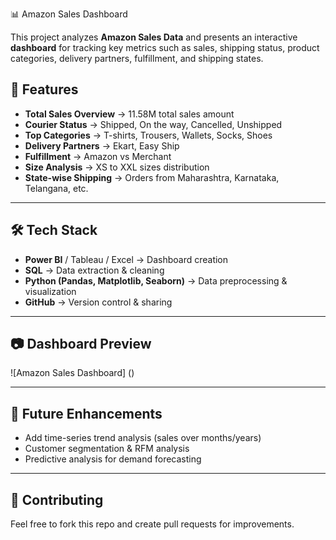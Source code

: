  📊 Amazon Sales Dashboard

This project analyzes **Amazon Sales Data** and presents an interactive **dashboard** for tracking key metrics such as sales, shipping status, product categories, delivery partners, fulfillment, and shipping states.


## 🚀 Features
- **Total Sales Overview** → 11.58M total sales amount
- **Courier Status** → Shipped, On the way, Cancelled, Unshipped
- **Top Categories** → T-shirts, Trousers, Wallets, Socks, Shoes
- **Delivery Partners** → Ekart, Easy Ship
- **Fulfillment** → Amazon vs Merchant
- **Size Analysis** → XS to XXL sizes distribution
- **State-wise Shipping** → Orders from Maharashtra, Karnataka, Telangana, etc.

---
## 🛠️ Tech Stack
- **Power BI** / Tableau / Excel → Dashboard creation
- **SQL** → Data extraction & cleaning
- **Python (Pandas, Matplotlib, Seaborn)** → Data preprocessing & visualization
- **GitHub** → Version control & sharing

---

## 📷 Dashboard Preview
![Amazon Sales Dashboard] ()

---

## 📌 Future Enhancements
- Add time-series trend analysis (sales over months/years)
- Customer segmentation & RFM analysis
- Predictive analysis for demand forecasting

---

## 🤝 Contributing
Feel free to fork this repo and create pull requests for improvements.


